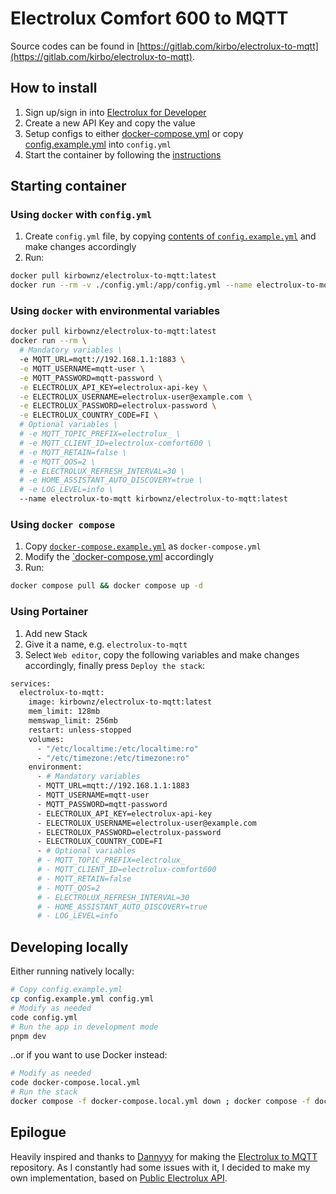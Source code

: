 # Electrolux Comfort 600 to MQTT

Source codes can be found in [https://gitlab.com/kirbo/electrolux-to-mqtt](https://gitlab.com/kirbo/electrolux-to-mqtt).

## How to install

1. Sign up/sign in into [Electrolux for Developer](https://developer.electrolux.one/dashboard)
2. Create a new API Key and copy the value
3. Setup configs to either [docker-compose.yml](./docker-compose.yml) or copy [config.example.yml](./config.example.yml) into `config.yml`
4. Start the container by following the [instructions](./README.md#starting-container)

## Starting container

### Using `docker` with `config.yml`

1. Create `config.yml` file, by copying [contents of `config.example.yml`](./config.example.yml) and make changes accordingly
2. Run:
```bash
docker pull kirbownz/electrolux-to-mqtt:latest
docker run --rm -v ./config.yml:/app/config.yml --name electrolux-to-mqtt kirbownz/electrolux-to-mqtt:latest
```

### Using `docker` with environmental variables

```bash
docker pull kirbownz/electrolux-to-mqtt:latest
docker run --rm \
  # Mandatory variables \
  -e MQTT_URL=mqtt://192.168.1.1:1883 \
  -e MQTT_USERNAME=mqtt-user \
  -e MQTT_PASSWORD=mqtt-password \
  -e ELECTROLUX_API_KEY=electrolux-api-key \
  -e ELECTROLUX_USERNAME=electrolux-user@example.com \
  -e ELECTROLUX_PASSWORD=electrolux-password \
  -e ELECTROLUX_COUNTRY_CODE=FI \
  # Optional variables \
  # -e MQTT_TOPIC_PREFIX=electrolux_ \
  # -e MQTT_CLIENT_ID=electrolux-comfort600 \
  # -e MQTT_RETAIN=false \
  # -e MQTT_QOS=2 \
  # -e ELECTROLUX_REFRESH_INTERVAL=30 \
  # -e HOME_ASSISTANT_AUTO_DISCOVERY=true \
  # -e LOG_LEVEL=info \
  --name electrolux-to-mqtt kirbownz/electrolux-to-mqtt:latest
```

### Using `docker compose`

1. Copy [`docker-compose.example.yml`](./docker-compose.example.yml) as `docker-compose.yml`
2. Modify the [`docker-compose.yml](./docker-compose.yml) accordingly
3. Run:
```bash
docker compose pull && docker compose up -d
```

### Using Portainer

1. Add new Stack
2. Give it a name, e.g. `electrolux-to-mqtt`
3. Select `Web editor`, copy the following variables and make changes accordingly, finally press `Deploy the stack`:
```bash
services:
  electrolux-to-mqtt:
    image: kirbownz/electrolux-to-mqtt:latest
    mem_limit: 128mb
    memswap_limit: 256mb
    restart: unless-stopped
    volumes:
      - "/etc/localtime:/etc/localtime:ro"
      - "/etc/timezone:/etc/timezone:ro"
    environment:
      - # Mandatory variables
      - MQTT_URL=mqtt://192.168.1.1:1883
      - MQTT_USERNAME=mqtt-user
      - MQTT_PASSWORD=mqtt-password
      - ELECTROLUX_API_KEY=electrolux-api-key
      - ELECTROLUX_USERNAME=electrolux-user@example.com
      - ELECTROLUX_PASSWORD=electrolux-password
      - ELECTROLUX_COUNTRY_CODE=FI
      - # Optional variables
      # - MQTT_TOPIC_PREFIX=electrolux_
      # - MQTT_CLIENT_ID=electrolux-comfort600
      # - MQTT_RETAIN=false
      # - MQTT_QOS=2
      # - ELECTROLUX_REFRESH_INTERVAL=30
      # - HOME_ASSISTANT_AUTO_DISCOVERY=true
      # - LOG_LEVEL=info
```

## Developing locally

Either running natively locally:
```bash
# Copy config.example.yml
cp config.example.yml config.yml
# Modify as needed
code config.yml
# Run the app in development mode
pnpm dev
```

..or if you want to use Docker instead:
```bash
# Modify as needed
code docker-compose.local.yml
# Run the stack
docker compose -f docker-compose.local.yml down ; docker compose -f docker-compose.local.yml up --build
```


## Epilogue

Heavily inspired and thanks to [Dannyyy](https://github.com/dannyyy) for making the [Electrolux to MQTT](https://github.com/dannyyy/electrolux_mqtt) repository.
As I constantly had some issues with it, I decided to make my own implementation, based on [Public Electrolux API](https://developer.electrolux.one/documentation).
